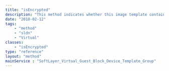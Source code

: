 ```yaml
---
title: "isEncrypted"
description: "This method indicates whether this image template contains an encrypted disk image. "
date: "2018-02-12"
tags:
    - "method"
    - "sldn"
    - "Virtual"
classes:
    - "isEncrypted"
type: "reference"
layout: "method"
mainService : "SoftLayer_Virtual_Guest_Block_Device_Template_Group"
---
```

